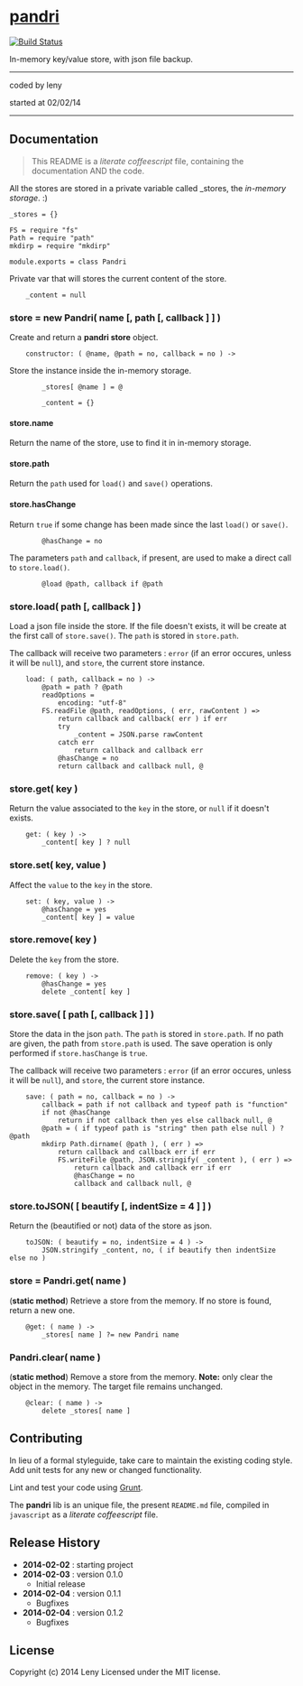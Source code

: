 # [pandri](http://github.com/leny/pandri)

[![Build Status](https://secure.travis-ci.org/leny/pandri.png?branch=master)](http://travis-ci.org/leny/pandri)

In-memory key/value store, with json file backup.

* * *

coded by leny

started at 02/02/14

* * *

## Documentation

> This README is a *literate coffeescript* file, containing the documentation AND the code.

All the stores are stored in a private variable called _stores, the *in-memory storage*. :)

    _stores = {}

    FS = require "fs"
    Path = require "path"
    mkdirp = require "mkdirp"

    module.exports = class Pandri

Private var that will stores the current content of the store.

        _content = null

### store = new Pandri( name [, path [, callback ] ] )

Create and return a **pandri store** object.

        constructor: ( @name, @path = no, callback = no ) ->

Store the instance inside the in-memory storage.

            _stores[ @name ] = @
            
            _content = {}

#### store.name

Return the name of the store, use to find it in in-memory storage.

#### store.path

Return the `path` used for `load()` and `save()` operations.

#### store.hasChange

Return `true` if some change has been made since the last `load()` or `save()`.

            @hasChange = no

The parameters `path` and `callback`, if present, are used to make a direct call to `store.load()`.

            @load @path, callback if @path

### store.load( path [, callback ] )

Load a json file inside the store.
If the file doesn't exists, it will be create at the first call of `store.save()`.
The `path` is stored in `store.path`.

The callback will receive two parameters : `error` (if an error occures, unless it will be `null`), and `store`, the current store instance.

        load: ( path, callback = no ) ->
            @path = path ? @path
            readOptions =
                encoding: "utf-8"
            FS.readFile @path, readOptions, ( err, rawContent ) =>
                return callback and callback( err ) if err
                try
                    _content = JSON.parse rawContent
                catch err
                    return callback and callback err
                @hasChange = no
                return callback and callback null, @

### store.get( key )

Return the value associated to the `key` in the store, or `null` if it doesn't exists.

        get: ( key ) ->
            _content[ key ] ? null

### store.set( key, value )

Affect the `value` to the `key` in the store.

        set: ( key, value ) ->
            @hasChange = yes
            _content[ key ] = value

### store.remove( key )

Delete the `key` from the store.

        remove: ( key ) ->
            @hasChange = yes
            delete _content[ key ]

### store.save( [ path [, callback ] ] )

Store the data in the json `path`. The `path` is stored in `store.path`. If no path are given, the path from `store.path` is used.
The save operation is only performed if `store.hasChange` is `true`.

The callback will receive two parameters : `error` (if an error occures, unless it will be `null`), and `store`, the current store instance.

        save: ( path = no, callback = no ) ->
            callback = path if not callback and typeof path is "function"
            if not @hasChange
                return if not callback then yes else callback null, @
            @path = ( if typeof path is "string" then path else null ) ? @path
            mkdirp Path.dirname( @path ), ( err ) =>
                return callback and callback err if err
                FS.writeFile @path, JSON.stringify( _content ), ( err ) =>
                    return callback and callback err if err
                    @hasChange = no
                    callback and callback null, @

### store.toJSON( [ beautify [, indentSize = 4 ] ] )

Return the (beautified or not) data of the store as json.

        toJSON: ( beautify = no, indentSize = 4 ) ->
            JSON.stringify _content, no, ( if beautify then indentSize else no )

### store = Pandri.get( name )

(**static method**) Retrieve a store from the memory.
If no store is found, return a new one.

        @get: ( name ) ->
            _stores[ name ] ?= new Pandri name

### Pandri.clear( name )

(**static method**) Remove a store from the memory.
**Note:** only clear the object in the memory. The target file remains unchanged.

        @clear: ( name ) ->
            delete _stores[ name ]
            

## Contributing

In lieu of a formal styleguide, take care to maintain the existing coding style. Add unit tests for any new or changed functionality.

Lint and test your code using [Grunt](http://gruntjs.com/).

The **pandri** lib is an unique file, the present `README.md` file, compiled in `javascript` as a *literate coffeescript* file.

## Release History

* **2014-02-02** : starting project
* **2014-02-03** : version 0.1.0
    * Initial release
* **2014-02-04** : version 0.1.1
    * Bugfixes
* **2014-02-04** : version 0.1.2
    * Bugfixes

## License
Copyright (c) 2014 Leny
Licensed under the MIT license.
